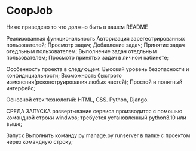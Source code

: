 # CoopJob
Ниже приведено то что должно быть в вашем README

Реализованная функциональность
Авторизация зарегестрированных пользователей;
Просмотр задач;
Добавление задач;
Принятие задач отедльным пользователем;
Выполнение задач отедльным пользователем;
Просмотр принятых задач в личном кабинете;

Особенность проекта в следующем:
Высокий уровень безопасности и конфидициальности;
Возможность быстрого изменения(реконструирования любых частей);
Простой и понятный интерфейс;

Основной стек технологий:
HTML, CSS.
Python, Django.

СРЕДА ЗАПУСКА
развертывание сервиса производится с помошью командной строки windwos;
требуется установленный python3.10 или выше;

Запуск
Выполнить команду py manage.py runserver в папке с проектом через командную строку;
